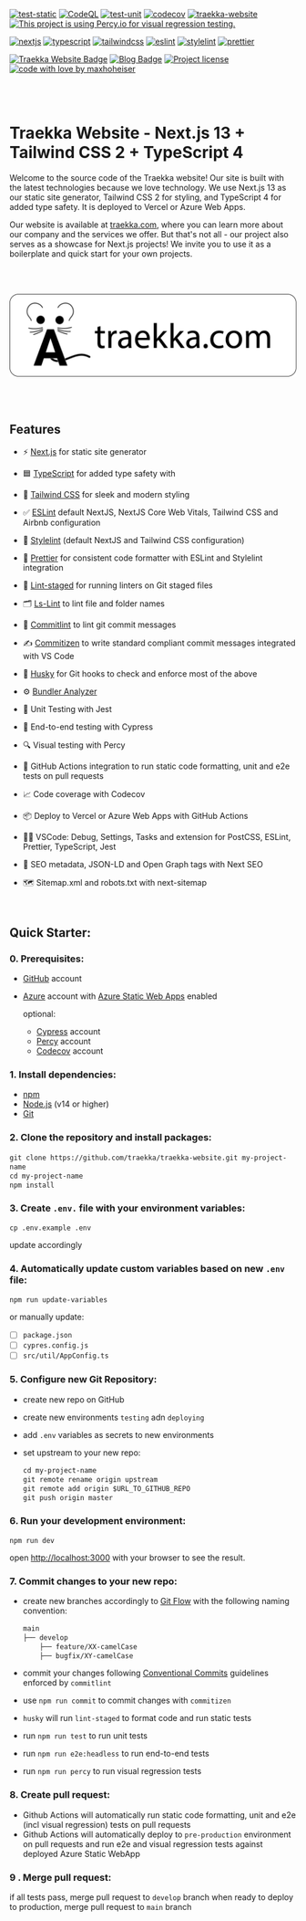 [![test-static](https://github.com/traekka/traekka-website/actions/workflows/test-static.yaml/badge.svg)](https://github.com/traekka/traekka-website/actions/workflows/test-static.yaml)
[![CodeQL](https://github.com/traekka/traekka-website/actions/workflows/github-code-scanning/codeql/badge.svg)](https://github.com/traekka/traekka-website/actions/workflows/github-code-scanning/codeql)
[![test-unit](https://github.com/traekka/traekka-website/actions/workflows/test-unit.yaml/badge.svg)](https://github.com/traekka/traekka-website/actions/workflows/test-unit.yaml)
[![codecov](https://codecov.io/gh/traekka/traekka-website/branch/develop/graph/badge.svg?token=FFYJUJQ7KO)](https://codecov.io/gh/traekka/traekka-website)
[![traekka-website](https://img.shields.io/endpoint?url=https://cloud.cypress.io/badge/simple/8zmb5j&style=flat&logo=cypress)](https://cloud.cypress.io/projects/8zmb5j/runs)
[![This project is using Percy.io for visual regression testing.](https://percy.io/static/images/percy-badge.svg)](https://percy.io/c8c8030f/traekka-website)

[![nextjs](https://img.shields.io/badge/Next-black?style=flat&logo=next.js&logoColor=white)](https://nextjs.org/)
[![typescript](https://img.shields.io/badge/typescript-3178c6?style=flast&logo=typescript&logoColor=white)](https://www.typescriptlang.org)
[![tailwindcss](https://img.shields.io/badge/tailwindcss-38b2ac?style=flast&logo=tailwind-css&logoColor=white)](https://tailwindcss.com)
[![eslint](https://img.shields.io/badge/eslint-4b32c3?style=flast&logo=eslint&logoColor=white)](https://eslint.org)
[![stylelint](https://img.shields.io/badge/stylelint-000000?style=flast&logo=stylelint&logoColor=white)](https://stylelint.io)
[![prettier](https://img.shields.io/badge/prettier-f7b93e?style=flast&logo=prettier&logoColor=white)](https://prettier.io)

[![Traekka Website Badge](https://img.shields.io/badge/traekka.com-0e76a8?style=flat-square&logo=google-chrome&logoColor=white)](https://traekka.com)
[![Blog Badge](https://img.shields.io/badge/hello@traekka.com-3b5998?style=flat-square&logo=Minutemailer&logoColor=white)](mailto:hello@traekka.com)
[![Project license](https://img.shields.io/github/license/maxhoheiser/maxland.svg?style=flat-square)](LICENSE)
[![code with love by maxhoheiser](https://img.shields.io/badge/%3C%2F%3E%20with%20%E2%99%A5%20by-maxhoheiser-ff1414.svg?style=flat-square)](https://github.com/maxhoheiser)

<br>
<br>

# Traekka Website - Next.js 13 + Tailwind CSS 2 + TypeScript 4

Welcome to the source code of the Traekka website! Our site is built with the latest technologies because we love technology. We use Next.js 13 as our static site generator, Tailwind CSS 2 for styling, and TypeScript 4 for added type safety. It is deployed to Vercel or Azure Web Apps.

Our website is available at [traekka.com](https://traekka.com), where you can learn more about our company and the services we offer. But that's not all - our project also serves as a showcase for Next.js projects! We invite you to use it as a boilerplate and quick start for your own projects.

<br>
<br>
<p align="center">
  <a href="https://traekka.com"><img src="public/assets/images/traekka-banner-small.png?raw=true" alt="traekka company logo"></a>
</p>
<br>
<br>

## Features

- ⚡ [Next.js](https://nextjs.org) for static site generator
- 🟦 [TypeScript](https://www.typescriptlang.org) for added type safety with
- 💎 [Tailwind CSS](https://tailwindcss.com) for sleek and modern styling
- ✅ [ESLint](https://eslint.org) default NextJS, NextJS Core Web Vitals, Tailwind CSS and Airbnb configuration
- 🌈 [Stylelint](https://stylelint.io) (default NextJS and Tailwind CSS configuration)
- 🎨 [Prettier](https://prettier.io) for consistent code formatter with ESLint and Stylelint integration
- 🚫 [Lint-staged](https://github.com/okonet/lint-staged) for running linters on Git staged files
- 🗂️ [Ls-Lint](https://ls-lint.org/) to lint file and folder names
- 📓 [Commitlint](https://commitlint.js.org/) to lint git commit messages
- ✍️ [Commitizen](https://github.com/commitizen/cz-cli) to write standard compliant commit messages integrated with VS Code
- 🦊 [Husky](https://typicode.github.io/husky) for Git hooks to check and enforce most of the above
- ⚙️ [Bundler Analyzer](https://www.npmjs.com/package/@next/bundle-analyzer)

- 🦺 Unit Testing with Jest
- 🧪 End-to-end testing with Cypress
- 🔍 Visual testing with Percy
- 👷 GitHub Actions integration to run static code formatting, unit and e2e tests on pull requests
- 📈 Code coverage with Codecov
- 📦 Deploy to Vercel or Azure Web Apps with GitHub Actions
- 🧑‍💻 VSCode: Debug, Settings, Tasks and extension for PostCSS, ESLint, Prettier, TypeScript, Jest
- 🤖 SEO metadata, JSON-LD and Open Graph tags with Next SEO
- 🗺️ Sitemap.xml and robots.txt with next-sitemap

<br>

## Quick Starter:

### 0. Prerequisites:

- [GitHub](https://github.com) account
- [Azure](https://azure.microsoft.com/en-us/) account with [Azure Static Web Apps](https://docs.microsoft.com/en-us/azure/static-web-apps/) enabled

  optional:

  - [Cypress](https://www.cypress.io/) account
  - [Percy](https://percy.io/) account
  - [Codecov](https://codecov.io/) account

### 1. Install dependencies:

- [npm](https://www.npmjs.com/get-npm)
- [Node.js](https://nodejs.org/en/download/) (v14 or higher)
- [Git](https://git-scm.com/downloads)

### 2. Clone the repository and install packages:

```shell
git clone https://github.com/traekka/traekka-website.git my-project-name
cd my-project-name
npm install
```

### 3. Create `.env.` file with your environment variables:

```shell
cp .env.example .env
```

update accordingly

### 4. Automatically update custom variables based on new `.env` file:

```shell
npm run update-variables
```

or manually update:

- [ ] `package.json`
- [ ] `cypres.config.js`
- [ ] `src/util/AppConfig.ts`

### 5. Configure new Git Repository:

- create new repo on GitHub
- create new environments `testing` adn `deploying`
- add `.env` variables as secrets to new environments
- set upstream to your new repo:

  ```shell
  cd my-project-name
  git remote rename origin upstream
  git remote add origin $URL_TO_GITHUB_REPO
  git push origin master
  ```

### 6. Run your development environment:

```shell
npm run dev
```

open [http://localhost:3000](http://localhost:3000) with your browser to see the result.

### 7. Commit changes to your new repo:

- create new branches accordingly to [Git Flow](https://nvie.com/posts/a-successful-git-branching-model/) with the following naming convention:

  ```shell
  main
  ├── develop
      ├── feature/XX-camelCase
      ├── bugfix/XY-camelCase
  ```

- commit your changes following [Conventional Commits](https://www.conventionalcommits.org/en/v1.0.0/) guidelines enforced by `commitlint`
- use `npm run commit` to commit changes with `commitizen`
- `husky` will run `lint-staged` to format code and run static tests
- run `npm run test` to run unit tests
- run `npm run e2e:headless` to run end-to-end tests
- run `npm run percy` to run visual regression tests

### 8. Create pull request:

- Github Actions will automatically run static code formatting, unit and e2e (incl visual regression) tests on pull requests
- Github Actions will automatically deploy to `pre-production` environment on pull requests and run e2e and visual regression tests against deployed Azure Static WebApp

### 9 . Merge pull request:

if all tests pass, merge pull request to `develop` branch
when ready to deploy to production, merge pull request to `main` branch
